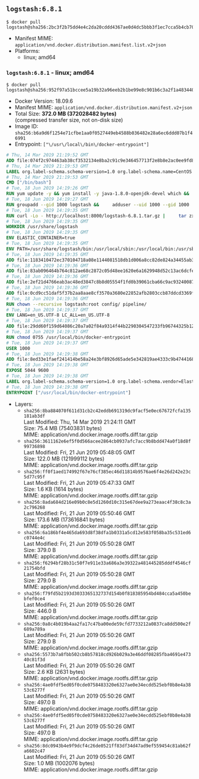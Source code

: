 ## `logstash:6.8.1`

```console
$ docker pull logstash@sha256:2bc3f2b75dd4e4c2da20cddd4367ae0d4dc5bbb3f1ec7cca5b4cb7092bd1abbf
```

-	Manifest MIME: `application/vnd.docker.distribution.manifest.list.v2+json`
-	Platforms:
	-	linux; amd64

### `logstash:6.8.1` - linux; amd64

```console
$ docker pull logstash@sha256:952f97a51bccee5a19b32a96eeb2b1be99e8c901b6c3a2f1a483440c116b9a00
```

-	Docker Version: 18.09.6
-	Manifest MIME: `application/vnd.docker.distribution.manifest.v2+json`
-	Total Size: **372.0 MB (372028482 bytes)**  
	(compressed transfer size, not on-disk size)
-	Image ID: `sha256:b6a9d6f1254e71cfbe1aa0f0527449eb4588b036482e28a6ec6ddd07b1f46991`
-	Entrypoint: `["\/usr\/local\/bin\/docker-entrypoint"]`

```dockerfile
# Thu, 14 Mar 2019 21:19:52 GMT
ADD file:074f2c974463ab38cf3532134e8ba2c91c9e346457713f2e8b8e2ac0ee9fd83d in / 
# Thu, 14 Mar 2019 21:19:53 GMT
LABEL org.label-schema.schema-version=1.0 org.label-schema.name=CentOS Base Image org.label-schema.vendor=CentOS org.label-schema.license=GPLv2 org.label-schema.build-date=20190305
# Thu, 14 Mar 2019 21:19:53 GMT
CMD ["/bin/bash"]
# Tue, 18 Jun 2019 14:19:26 GMT
RUN yum update -y && yum install -y java-1.8.0-openjdk-devel which &&     yum clean all
# Tue, 18 Jun 2019 14:19:27 GMT
RUN groupadd --gid 1000 logstash &&     adduser --uid 1000 --gid 1000       --home-dir /usr/share/logstash --no-create-home       logstash
# Tue, 18 Jun 2019 14:19:35 GMT
RUN curl -Lo - http://localhost:8000/logstash-6.8.1.tar.gz |     tar zxf - -C /usr/share &&     mv /usr/share/logstash-6.8.1 /usr/share/logstash &&     chown --recursive logstash:logstash /usr/share/logstash/ &&     chown -R logstash:root /usr/share/logstash &&     chmod -R g=u /usr/share/logstash &&     find /usr/share/logstash -type d -exec chmod g+s {} \; &&     ln -s /usr/share/logstash /opt/logstash
# Tue, 18 Jun 2019 14:19:35 GMT
WORKDIR /usr/share/logstash
# Tue, 18 Jun 2019 14:19:35 GMT
ENV ELASTIC_CONTAINER=true
# Tue, 18 Jun 2019 14:19:35 GMT
ENV PATH=/usr/share/logstash/bin:/usr/local/sbin:/usr/local/bin:/usr/sbin:/usr/bin:/sbin:/bin
# Tue, 18 Jun 2019 14:19:35 GMT
ADD file:1183410472ec370104718a08e1144081518db1d006a8cc82de824a34455ab3f3 in config/pipelines.yml 
# Tue, 18 Jun 2019 14:19:36 GMT
ADD file:83ab096464b764c812ae68c2872c05d48ee1620e6a1629948d52c13ac6dcfe11 in config/logstash.yml 
# Tue, 18 Jun 2019 14:19:36 GMT
ADD file:2ef21d4766eab3ac48ed3847c8b8d05554f1fd0b39061cba66c9ac93240087fa in config/ 
# Tue, 18 Jun 2019 14:19:36 GMT
ADD file:0cd9cc51daf5f37b2aa8aae8cf3570a3680e22852afb2803ccb87ddcd3369f52 in pipeline/logstash.conf 
# Tue, 18 Jun 2019 14:19:36 GMT
RUN chown --recursive logstash:root config/ pipeline/
# Tue, 18 Jun 2019 14:19:37 GMT
ENV LANG=en_US.UTF-8 LC_ALL=en_US.UTF-8
# Tue, 18 Jun 2019 14:19:37 GMT
ADD file:29dd60f159d64086c20a7a02f84a9314f44b2290304547233fb96744325b1245 in /usr/local/bin/ 
# Tue, 18 Jun 2019 14:19:37 GMT
RUN chmod 0755 /usr/local/bin/docker-entrypoint
# Tue, 18 Jun 2019 14:19:37 GMT
USER 1000
# Tue, 18 Jun 2019 14:19:38 GMT
ADD file:8ed33e1faef241414be58a24e3bf8926d65ade5e342819ae4333c9b474416834 in /usr/local/bin/ 
# Tue, 18 Jun 2019 14:19:38 GMT
EXPOSE 5044 9600
# Tue, 18 Jun 2019 14:19:38 GMT
LABEL org.label-schema.schema-version=1.0 org.label-schema.vendor=Elastic org.label-schema.name=logstash org.label-schema.version=6.8.1 org.label-schema.url=https://www.elastic.co/products/logstash org.label-schema.vcs-url=https://github.com/elastic/logstash license=Elastic License
# Tue, 18 Jun 2019 14:19:38 GMT
ENTRYPOINT ["/usr/local/bin/docker-entrypoint"]
```

-	Layers:
	-	`sha256:8ba884070f611d31cb2c42eddb691319dc9facf5e0ec67672fcfa135181ab3df`  
		Last Modified: Thu, 14 Mar 2019 21:24:11 GMT  
		Size: 75.4 MB (75403831 bytes)  
		MIME: application/vnd.docker.image.rootfs.diff.tar.gzip
	-	`sha256:3611162e6ef5f0d566acee2864cb0937afc7acc9b8bdd474a0f18d8f99736898`  
		Last Modified: Fri, 21 Jun 2019 05:48:05 GMT  
		Size: 122.0 MB (121999112 bytes)  
		MIME: application/vnd.docker.image.rootfs.diff.tar.gzip
	-	`sha256:ff0f1aed174992f67e76cf385ec46d11814b9576ae6f4e26d242e23c5d77c95f`  
		Last Modified: Fri, 21 Jun 2019 05:47:33 GMT  
		Size: 1.6 KB (1614 bytes)  
		MIME: application/vnd.docker.image.rootfs.diff.tar.gzip
	-	`sha256:8ada684d216e09b0c8e5d1260d10c315e67dee9a273eaac4f38c8c3a2c796268`  
		Last Modified: Fri, 21 Jun 2019 05:50:46 GMT  
		Size: 173.6 MB (173616841 bytes)  
		MIME: application/vnd.docker.image.rootfs.diff.tar.gzip
	-	`sha256:6a186bf4e465da693d8f38dfa1b0331a5cd12e583f058ba35c531ed6c0744e4c`  
		Last Modified: Fri, 21 Jun 2019 05:50:28 GMT  
		Size: 379.0 B  
		MIME: application/vnd.docker.image.rootfs.diff.tar.gzip
	-	`sha256:f6294bf28b31c50f7e911e33a686a3e39322a481445285dddf4546cf21754bfd`  
		Last Modified: Fri, 21 Jun 2019 05:50:28 GMT  
		Size: 279.0 B  
		MIME: application/vnd.docker.image.rootfs.diff.tar.gzip
	-	`sha256:f79fd5b2193d3033365132737d154b0f818385954bd484cca5a450bebfef0ce4`  
		Last Modified: Fri, 21 Jun 2019 05:50:26 GMT  
		Size: 446.0 B  
		MIME: application/vnd.docker.image.rootfs.diff.tar.gzip
	-	`sha256:0a8c4b019b4aa2fa17c47ba00ede59cfd7733212a0837ca8dd500e2f689a789a`  
		Last Modified: Fri, 21 Jun 2019 05:50:26 GMT  
		Size: 279.0 B  
		MIME: application/vnd.docker.image.rootfs.diff.tar.gzip
	-	`sha256:5573b7a8fbb502cb8b57818cd926b029a3e46ddf08285fba4691e47340c81f3d`  
		Last Modified: Fri, 21 Jun 2019 05:50:26 GMT  
		Size: 2.6 KB (2631 bytes)  
		MIME: application/vnd.docker.image.rootfs.diff.tar.gzip
	-	`sha256:4ae0fdf5ed05f0cde0758483320e6327ae0e34ecdd525ebf0b8e4a3853c6277f`  
		Last Modified: Fri, 21 Jun 2019 05:50:26 GMT  
		Size: 497.0 B  
		MIME: application/vnd.docker.image.rootfs.diff.tar.gzip
	-	`sha256:4ae0fdf5ed05f0cde0758483320e6327ae0e34ecdd525ebf0b8e4a3853c6277f`  
		Last Modified: Fri, 21 Jun 2019 05:50:26 GMT  
		Size: 497.0 B  
		MIME: application/vnd.docker.image.rootfs.diff.tar.gzip
	-	`sha256:8dc0943b4e9f9dcf4c26de0521ff83df34d47ad9ef559454c81ab62fa6602c47`  
		Last Modified: Fri, 21 Jun 2019 05:50:26 GMT  
		Size: 1.0 MB (1002076 bytes)  
		MIME: application/vnd.docker.image.rootfs.diff.tar.gzip
